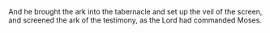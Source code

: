 And he brought the ark into the tabernacle and set up the veil of the screen, and screened the ark of the testimony, as the Lord had commanded Moses.
